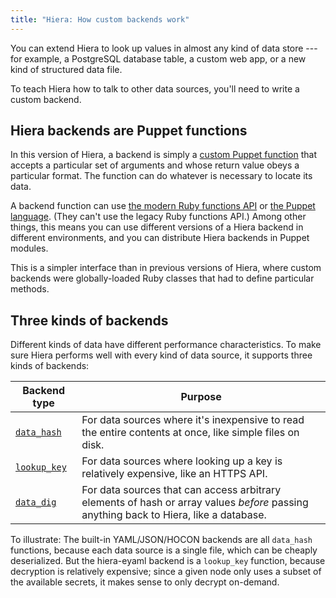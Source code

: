 ```yaml
---
title: "Hiera: How custom backends work"
---
```



[custom_functions]: todo
[ruby_functions]: todo
[puppet_functions]: todo
[hash]: todo
[key]: todo
[dig]: todo

You can extend Hiera to look up values in almost any kind of data store --- for example, a PostgreSQL database table, a custom web app, or a new kind of structured data file.

To teach Hiera how to talk to other data sources, you'll need to write a custom backend.

## Hiera backends are Puppet functions

In this version of Hiera, a backend is simply a [custom Puppet function][custom_functions] that accepts a particular set of arguments and whose return value obeys a particular format. The function can do whatever is necessary to locate its data.

A backend function can use [the modern Ruby functions API][ruby_functions] or [the Puppet language][puppet_functions]. (They can't use the legacy Ruby functions API.) Among other things, this means you can use different versions of a Hiera backend in different environments, and you can distribute Hiera backends in Puppet modules.

This is a simpler interface than in previous versions of Hiera, where custom backends were globally-loaded Ruby classes that had to define particular methods.

## Three kinds of backends

Different kinds of data have different performance characteristics. To make sure Hiera performs well with every kind of data source, it supports three kinds of backends:

Backend type         | Purpose
---------------------|--------
[`data_hash`][hash]  | For data sources where it's inexpensive to read the entire contents at once, like simple files on disk.
[`lookup_key`][key]  | For data sources where looking up a key is relatively expensive, like an HTTPS API.
[`data_dig`][dig]    | For data sources that can access arbitrary elements of hash or array values _before_ passing anything back to Hiera, like a database.

To illustrate: The built-in YAML/JSON/HOCON backends are all `data_hash` functions, because each data source is a single file, which can be cheaply deserialized. But the hiera-eyaml backend is a `lookup_key` function, because decryption is relatively expensive; since a given node only uses a subset of the available secrets, it makes sense to only decrypt on-demand.

